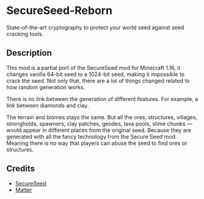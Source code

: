 # SecureSeed-Reborn

State-of-the-art cryptography to protect your world seed against seed cracking tools.

## Description

This mod is a partial port of the SecureSeed mod for Minecraft 1.16, it changes vanilla 64-bit seed to a 1024-bit seed, making it impossible to crack the seed. Not only that, there are a lot of things changed related to how random generation works.

There is no link between the generation of different features. For example, a link between diamonds and clay.

The terrain and biomes stays the same. But all the ores, structures, villages, strongholds, spawners, clay patches, geodes, lava pools, slime chunks — would appear in different places from the original seed. Because they are generated with all the fancy technology from the Secure Seed mod. Meaning there is no way that players can abuse the seed to find ores or structures.


## Credits

- [SecureSeed](https://github.com/Earthcomputer/SecureSeed)
- [Matter](https://github.com/plasmoapp/matter)